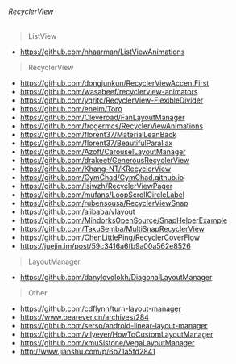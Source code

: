 ###### RecyclerView
> ListView
- https://github.com/nhaarman/ListViewAnimations

> RecyclerView
- https://github.com/dongjunkun/RecyclerViewAccentFirst
- https://github.com/wasabeef/recyclerview-animators
- https://github.com/yqritc/RecyclerView-FlexibleDivider
- https://github.com/eneim/Toro
- https://github.com/Cleveroad/FanLayoutManager
- https://github.com/frogermcs/RecyclerViewAnimations
- https://github.com/florent37/MaterialLeanBack
- https://github.com/florent37/BeautifulParallax
- https://github.com/Azoft/CarouselLayoutManager
- https://github.com/drakeet/GenerousRecyclerView
- https://github.com/Khang-NT/KRecyclerView
- https://github.com/CymChad/CymChad.github.io
- https://github.com/lsjwzh/RecyclerViewPager
- https://github.com/mufans/LoopScrollCircleLabel
- https://github.com/rubensousa/RecyclerViewSnap
- https://github.com/alibaba/vlayout
- https://github.com/MindorksOpenSource/SnapHelperExample
- https://github.com/TakuSemba/MultiSnapRecyclerView
- https://github.com/ChenLittlePing/RecyclerCoverFlow
- https://juejin.im/post/59c3416a6fb9a00a562e8526

> LayoutManager
- https://github.com/danylovolokh/DiagonalLayoutManager

> Other
- https://github.com/cdflynn/turn-layout-manager
- https://www.bearever.cn/archives/284
- https://github.com/serso/android-linear-layout-manager
- https://github.com/vilyever/HowToCustomLayoutManager
- https://github.com/xmuSistone/VegaLayoutManager
- http://www.jianshu.com/p/6b71a5fd2841




